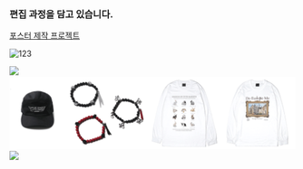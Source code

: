 ### 편집 과정을 담고 있습니다.
[포스터 제작 프로젝트](https://github.com/users/pory42/projects/3)


![123](https://user-images.githubusercontent.com/51067403/207213292-0da54fe9-5332-4294-b80c-94258e6f7e81.png)

<img src="https://user-images.githubusercontent.com/51067403/206861748-51c01efa-1c19-4c01-badb-3d720bd92435.jpg" width="400"> 
<img src="https://github.com/pory42/THURB/blob/main/img/2.png"> 
<img src="https://user-images.githubusercontent.com/51067403/206861772-4f940397-d8e8-4ec7-90b6-792035a46671.jpg" width="400">
